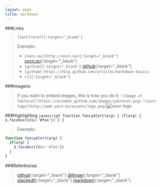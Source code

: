 ```yaml
---
layout: page
title: markdown
---
```



###Links

  >`[text](href){:target="_blank"}`
  >
  >Exemplo: 
  > * `[oocn.eu](http://oocn.eu){:target="_blank"}` [oocn.eu](http://oocn.eu){:target="_blank"}
  > * `[github]{:target="_blank"}` [github]{:target="_blank"}
  > * `[github]:https://help.github.com/articles/markdown-basics`
  > * `>[]{:target="_blank"}`

###Imagens

  >If you want to embed images, this is how you do it:
  >`![Image of Yaktocat](https://octodex.github.com/images/yaktocat.png)`
  >`![oocn logo](http://web.oocn.eu/assets/logo.png)`![oocn logo](http://web.oocn.eu/assets/logo.png)

###Highlighting 
`javascript
function fancyAlert(arg) {
  if(arg) {
    $.facebox({div:'#foo'})
  }
}
`
>Exemplo:
```javascript
function fancyAlert(arg) {
  if(arg) {
    $.facebox({div:'#foo'})
  }
}
```


###Referências 

  >[github]{:target="_blank"}
  >[dillinger]{:target="_blank"}
  >[stackedit]{:target="_blank"}
  >[markdown]{:target="_blank"}

[github]:https://help.github.com/articles/markdown-basics
[dillinger]:http://dillinger.io
[stackedit]:https://stackedit.io
[markdown]:https://guides.github.com/features/mastering-markdown
